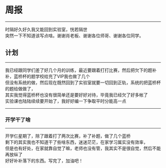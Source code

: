 # 周报
***
时隔好久好久我又能回到实验室，恍若隔世  
突然一下不知道该写点啥。谢谢肖老板、谢谢各位师哥、谢谢各位同学。  
## 计划
***
我已经跟同学们差了好几个月的训练，最近要跟着打打比赛，然后把欠下的题补补，蓝桥杯的题学校给充了VIP我也做了几个  
但没有系统的做，然后现在既然回到了实验室就要一切回到正轨，系统的把蓝桥杯的题给做做了，  
其实我觉得蓝桥杯也没有很简单还是要好好对待，毕竟我已经欠了好多帐了  
实验课也陆陆续续要开始了，我好好编一下争取平时分能高一点  

***
### 开学干了啥
***
开学仨星期了，除了跟着打了两次比赛，补了补题，做了几个蓝桥  
剩下的其实我也不知道干了些啥东西，迷迷茫茫，在家学习属实没有效率，  
但是也有好处，在家就靠自觉了嘛，老师也没有管，我其实不是很自觉，然后不能再放纵了  
好好补补落下的东西。写完了，加油吧！
